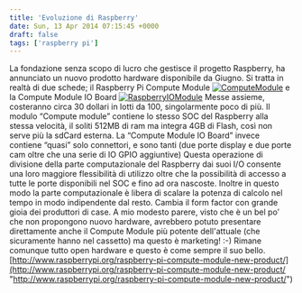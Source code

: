 ```yaml
---
title: 'Evoluzione di Raspberry'
date: Sun, 13 Apr 2014 07:15:45 +0000
draft: false
tags: ['raspberry pi']
---
```


La fondazione senza scopo di lucro che gestisce il progetto Raspberry, ha annunciato un nuovo prodotto hardware disponibile da Giugno. Si tratta in realtà di due schede; il Raspberry Pi Compute Module [![ComputeModule](http://fablabromagna.org/blog/wp-content/uploads/2014/04/ComputeModule_thumb.png "ComputeModule")](http://fablabromagna.org/blog/wp-content/uploads/2014/04/ComputeModule.png)    e la Compute Module IO Board [![RaspberryIOModule](http://fablabromagna.org/blog/wp-content/uploads/2014/04/RaspberryIOModule_thumb.jpg "RaspberryIOModule")](http://fablabromagna.org/blog/wp-content/uploads/2014/04/RaspberryIOModule.jpg)    Messe assieme, costeranno circa 30 dollari in lotti da 100, singolarmente poco di più. Il modulo “Compute module” contiene lo stesso SOC del Raspberry alla stessa velocità, il soliti 512MB di ram ma integra 4GB di Flash, così non serve più la sdCard esterna. La “Compute Module IO Board” invece contiene “quasi” solo connettori, e sono tanti (due porte display e due porte cam oltre che una serie di IO GPIO aggiuntive) Questa operazione di divisione della parte computazionale del Raspberry dai suoi I/O consente una loro maggiore flessibilità di utilizzo oltre che la possibilità di accesso a tutte le porte disponibili nel SOC e fino ad ora nascoste. Inoltre in questo modo la parte computazionale è libera di scalare la potenza di calcolo nel tempo in modo indipendente dal resto. Cambia il form factor con grande gioia dei produttori di case. A mio modesto parere, visto che è un bel po’ che non propongono nuovo hardware, avrebbero potuto presentare direttamente anche il Compute Module più potente dell'attuale (che sicuramente hanno nel cassetto) ma questo è marketing!   :-) Rimane comunque tutto open hardware e questo è come sempre il suo bello. [http://www.raspberrypi.org/raspberry-pi-compute-module-new-product/](http://www.raspberrypi.org/raspberry-pi-compute-module-new-product/ "http://www.raspberrypi.org/raspberry-pi-compute-module-new-product/")